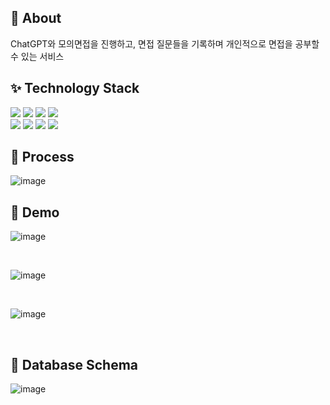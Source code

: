 ## 🎠 About
ChatGPT와 모의면접을 진행하고, 면접 질문들을 기록하며 개인적으로 면접을 공부할 수 있는 서비스

## ✨ Technology Stack

<img src="https://img.shields.io/badge/Spring Boot-6DB33F?style=plastic-square&logo=Spring Boot&logoColor=white"/> <img src="https://img.shields.io/badge/JAVA%2017-%23007396"> <img src="https://img.shields.io/badge/Spring Security-6DB33F?style=plastic-square&logo=Spring Security&logoColor=white"/> <img src="https://img.shields.io/badge/Thymeleaf-005F0F?style=plastic-square&logo=Thymeleaf&logoColor=white">
<br>
<img src="https://img.shields.io/badge/Gradle-02303A?style=plastic-square&logo=Gradle&logoColor=white"/> <img src="https://img.shields.io/badge/Session-000000?style=plastic-square&logo=Session&logoColor=white"> <img src="https://img.shields.io/badge/MySQL-4479A1?style=plastic-square&logo=MySQL&logoColor=white"> <img src="https://img.shields.io/badge/Redis-DC382D?style=plastic-square&logo=redis&logoColor=white">

## 🧐 Process

![image](https://github.com/Jang990/Gpterview/assets/88225377/cad62713-3031-4d94-89c4-e0e1e75fa8ca)



## 👀 Demo
![image](https://github.com/Jang990/Gpterview/assets/88225377/845c0264-2d6e-4e7d-9838-1452e1564a33)



<br>

![image](https://github.com/Jang990/Gpterview/assets/88225377/c14e79cb-6a21-478e-832f-e560cccbd42f)


<br>

![image](https://github.com/Jang990/Gpterview/assets/88225377/e902da59-b0a3-4dc2-9659-4dad04e17823)


<br>

## 📃 Database Schema

![image](https://github.com/Jang990/Gpterview/assets/88225377/681a4741-04c8-4b80-a373-f128b9ce7b69)




<br>
